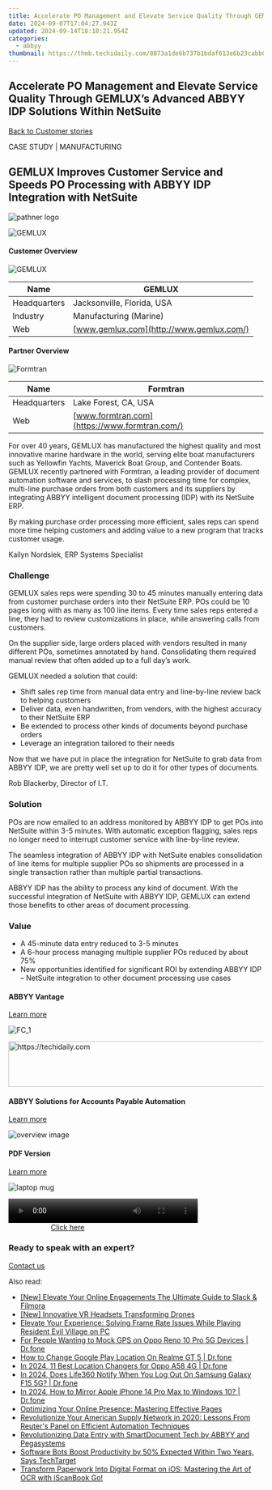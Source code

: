 ```yaml
---
title: Accelerate PO Management and Elevate Service Quality Through GEMLUX’s Advanced ABBYY IDP Solutions Within NetSuite
date: 2024-09-07T17:04:27.943Z
updated: 2024-09-14T18:18:21.954Z
categories:
  - abbyy
thumbnail: https://thmb.techidaily.com/8873a1de6b737b1bdaf613e6b23cabb06e207ebbce95a2d263cbd7e4a2de27ba.jpg
---
```


## Accelerate PO Management and Elevate Service Quality Through GEMLUX’s Advanced ABBYY IDP Solutions Within NetSuite

[Back to Customer stories](https://tools.techidaily.com/abbyy/products/)

CASE STUDY | MANUFACTURING

## GEMLUX Improves Customer Service and Speeds PO Processing with ABBYY IDP Integration with NetSuite

![pathner logo](https://content.abbyy.com/-/media/project/abbyy/abbyy/insights/customer-stories/white-logos/gemlux_white_120x40.png?h=40&iar=0&w=120)

![GEMLUX](https://content.abbyy.com/-/jssmedia/project/abbyy/abbyy/insights/customer%20stories/case%20studies%20main%20images/brantman_240202_gemviking_drone_028_905x.jpg) 

#### Customer Overview

![GEMLUX](https://content.abbyy.com/-/jssmedia/project/abbyy/abbyy/insights/customer%20stories/logos%20colorized/gemlux-logo.svg) 

| Name         | GEMLUX                                   |
| ------------ | ---------------------------------------- |
| Headquarters | Jacksonville, Florida, USA               |
| Industry     | Manufacturing (Marine)                   |
| Web          | [www.gemlux.com](http://www.gemlux.com/) |

#### Partner Overview

![Formtran](https://static1.abbyy.com/abbyycommedia/29978/formtran-logo-172x24.jpg) 

| Name         | Formtran                                      |
| ------------ | --------------------------------------------- |
| Headquarters | Lake Forest, CA, USA                          |
| Web          | [www.formtran.com](https://www.formtran.com/) |

For over 40 years, GEMLUX has manufactured the highest quality and most innovative marine hardware in the world, serving elite boat manufacturers such as Yellowfin Yachts, Maverick Boat Group, and Contender Boats. GEMLUX recently partnered with Formtran, a leading provider of document automation software and services, to slash processing time for complex, multi-line purchase orders from both customers and its suppliers by integrating ABBYY intelligent document processing (IDP) with its NetSuite ERP. 

By making purchase order processing more efficient, sales reps can spend more time helping customers and adding value to a new program that tracks customer usage.

Kailyn Nordsiek, ERP Systems Specialist

### Challenge

GEMLUX sales reps were spending 30 to 45 minutes manually entering data from customer purchase orders into their NetSuite ERP. POs could be 10 pages long with as many as 100 line items. Every time sales reps entered a line, they had to review customizations in place, while answering calls from customers.

On the supplier side, large orders placed with vendors resulted in many different POs, sometimes annotated by hand. Consolidating them required manual review that often added up to a full day’s work.

GEMLUX needed a solution that could:

* Shift sales rep time from manual data entry and line-by-line review back to helping customers
* Deliver data, even handwritten, from vendors, with the highest accuracy to their NetSuite ERP
* Be extended to process other kinds of documents beyond purchase orders
* Leverage an integration tailored to their needs

Now that we have put in place the integration for NetSuite to grab data from ABBYY IDP, we are pretty well set up to do it for other types of documents.

Rob Blackerby, Director of I.T.

### Solution

POs are now emailed to an address monitored by ABBYY IDP to get POs into NetSuite within 3-5 minutes. With automatic exception flagging, sales reps no longer need to interrupt customer service with line-by-line review.

The seamless integration of ABBYY IDP with NetSuite enables consolidation of line items for multiple supplier POs so shipments are processed in a single transaction rather than multiple partial transactions.

ABBYY IDP has the ability to process any kind of document. With the successful integration of NetSuite with ABBYY IDP, GEMLUX can extend those benefits to other areas of document processing.

### Value

* A 45-minute data entry reduced to 3-5 minutes
* A 6-hour process managing multiple supplier POs reduced by about 75%
* New opportunities identified for significant ROI by extending ABBYY IDP – NetSuite integration to other document processing use cases

#### ABBYY Vantage

[Learn more](https://tools.techidaily.com/abbyy/products/)

![FC_1](https://content.abbyy.com/-/media/project/abbyy/abbyy/products/flexicapture/fc_1.jpg?h=392&iar=0&w=696)

<!-- affiliate ads begin -->
<a href="https://bluettiit.sjv.io/c/5597632/2114267/17093" target="_top" id="2114267">
  <img src="//a.impactradius-go.com/display-ad/17093-2114267" border="0" alt="https://techidaily.com" width="728" height="90"/>
</a>
<img height="0" width="0" src="https://bluettiit.sjv.io/i/5597632/2114267/17093" style="position:absolute;visibility:hidden;" border="0" />
<!-- affiliate ads end -->

#### ABBYY Solutions for Accounts Payable Automation

[Learn more](https://tools.techidaily.com/abbyy/products/)

![overview image](https://content.abbyy.com/-/media/project/abbyy/abbyy/solutions/ap-automation/overview-image.jpg?h=800&iar=0&w=1392)

#### PDF Version

[Learn more](https://content.abbyy.com/-/media/Project/Abbyy/Abbyy/Insights/Customer-Stories/PDFs/customer-story-intelligent-document-processing-manufacturing-gemlux-netsuite-en.pdf)

![laptop mug](https://content.abbyy.com/-/media/project/abbyy/abbyy/company/newsroom/news-images/laptop-mug.jpg?h=836&iar=0&w=1486)

<!-- affiliate ads begin -->
<span id="1936838">
					<video width="374" height="48" style="cursor:pointer"
           poster="//a.impactradius-go.com/display-clicktoplayimage/1936838.png"
           onclick="if(!this.playClicked){this.play();this.setAttribute('controls',true);this.playClicked=true;}">
	   <source src="//a.impactradius-go.com/display-ad/18409-1936838">
	   <img src="//a.impactradius-go.com/display-clicktoplayimage/1936838.png" style="border: none; height: 100%; width: 100%; object-fit: contain">
	</video>
	<div style="width:234px;text-align:center"><a href="javascript:window.open(decodeURIComponent('https%3A%2F%2Fcoinrule.sjv.io%2Fc%2F5597632%2F1936838%2F18409'), '_blank');void(0);">Click here</a></div>
</span>
<img height="0" width="0" src="https://imp.pxf.io/i/5597632/1936838/18409" style="position:absolute;visibility:hidden;" border="0" />
<!-- affiliate ads end -->

### Ready to speak with an expert?

[Contact us](https://tools.techidaily.com/abbyy/products/)

<ins class="adsbygoogle"
     style="display:block"
     data-ad-format="autorelaxed"
     data-ad-client="ca-pub-7571918770474297"
     data-ad-slot="1223367746"></ins>

<ins class="adsbygoogle"
     style="display:block"
     data-ad-client="ca-pub-7571918770474297"
     data-ad-slot="8358498916"
     data-ad-format="auto"
     data-full-width-responsive="true"></ins>

<span class="atpl-alsoreadstyle">Also read:</span>
<div><ul>
<li><a href="https://on-screen-recording.techidaily.com/new-elevate-your-online-engagements-the-ultimate-guide-to-slack-and-filmora/"><u>[New] Elevate Your Online Engagements The Ultimate Guide to Slack & Filmora</u></a></li>
<li><a href="https://extra-approaches.techidaily.com/new-innovative-vr-headsets-transforming-drones/"><u>[New] Innovative VR Headsets Transforming Drones</u></a></li>
<li><a href="https://win-answers.techidaily.com/elevate-your-experience-solving-frame-rate-issues-while-playing-resident-evil-village-on-pc/"><u>Elevate Your Experience: Solving Frame Rate Issues While Playing Resident Evil Village on PC</u></a></li>
<li><a href="https://android-location.techidaily.com/for-people-wanting-to-mock-gps-on-oppo-reno-10-pro-5g-devices-drfone-by-drfone-virtual/"><u>For People Wanting to Mock GPS on Oppo Reno 10 Pro 5G Devices | Dr.fone</u></a></li>
<li><a href="https://fake-location.techidaily.com/how-to-change-google-play-location-on-realme-gt-5-drfone-by-drfone-virtual-android/"><u>How to Change Google Play Location On Realme GT 5 | Dr.fone</u></a></li>
<li><a href="https://change-location.techidaily.com/in-2024-11-best-location-changers-for-oppo-a58-4g-drfone-by-drfone-virtual-android/"><u>In 2024, 11 Best Location Changers for Oppo A58 4G | Dr.fone</u></a></li>
<li><a href="https://review-topics.techidaily.com/in-2024-does-life360-notify-when-you-log-out-on-samsung-galaxy-f15-5g-drfone-by-drfone-virtual-android/"><u>In 2024, Does Life360 Notify When You Log Out On Samsung Galaxy F15 5G? | Dr.fone</u></a></li>
<li><a href="https://screen-mirror.techidaily.com/in-2024-how-to-mirror-apple-iphone-14-pro-max-to-windows-10-drfone-by-drfone-ios/"><u>In 2024, How to Mirror Apple iPhone 14 Pro Max to Windows 10? | Dr.fone</u></a></li>
<li><a href="https://solve-hot.techidaily.com/optimizing-your-online-presence-mastering-effective-pages/"><u>Optimizing Your Online Presence: Mastering Effective Pages</u></a></li>
<li><a href="https://solve-hot.techidaily.com/revolutionize-your-american-supply-network-in-2020-lessons-from-reuters-panel-on-efficient-automation-techniques/"><u>Revolutionize Your American Supply Network in 2020: Lessons From Reuter's Panel on Efficient Automation Techniques</u></a></li>
<li><a href="https://solve-hot.techidaily.com/revolutionizing-data-entry-with-smartdocument-tech-by-abbyy-and-pegasystems/"><u>Revolutionizing Data Entry with SmartDocument Tech by ABBYY and Pegasystems</u></a></li>
<li><a href="https://solve-hot.techidaily.com/software-bots-boost-productivity-by-50-expected-within-two-years-says-techtarget/"><u>Software Bots Boost Productivity by 50% Expected Within Two Years, Says TechTarget</u></a></li>
<li><a href="https://solve-hot.techidaily.com/transform-paperwork-into-digital-format-on-ios-mastering-the-art-of-ocr-with-iscanbook-go/"><u>Transform Paperwork Into Digital Format on iOS: Mastering the Art of OCR with iScanBook Go!</u></a></li>
</ul></div>

